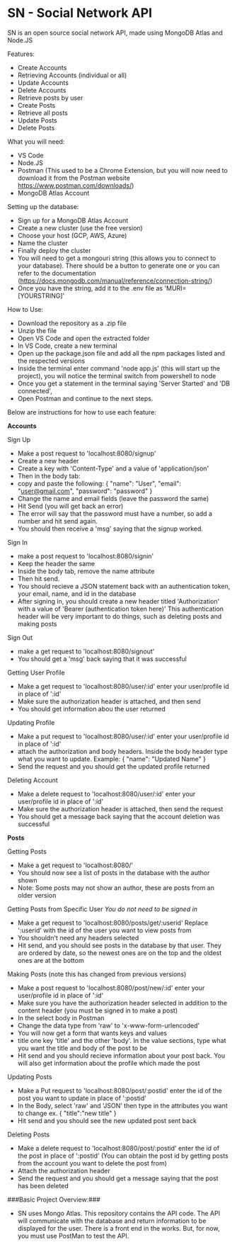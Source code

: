 # SN - Social Network API
SN is an open source social network API, made using MongoDB Atlas and Node.JS

Features:
- Create Accounts
- Retrieving Accounts (individual or all)
- Update Accounts
- Delete Accounts
- Retrieve posts by user
- Create Posts
- Retrieve all posts
- Update Posts
- Delete Posts


What you will need:
- VS Code
- Node.JS
- Postman (This used to be a Chrome Extension, but you will now need to download it from the Postman website https://www.postman.com/downloads/)
- MongoDB Atlas Account

Setting up the database:
- Sign up for a MongoDB Atlas Account
- Create a new cluster (use the free version)
- Choose your host (GCP, AWS, Azure)
- Name the cluster
- Finally deploy the cluster
- You will need to get a mongouri string (this allows you to connect to your database). There should be a button to generate one or you can refer to the documentation (https://docs.mongodb.com/manual/reference/connection-string/)
- Once you have the string, add it to the .env file as 'MURI=[YOURSTRING]'

How to Use:
- Download the repository as a .zip file
- Unzip the file
- Open VS Code and open the extracted folder
- In VS Code, create a new terminal
- Open up the package.json file and add all the npm packages listed and the respected versions
- Inside the terminal enter command 'node app.js' (this will start up the project), you will notice the terminal switch from powershell to node
- Once you get a statement in the terminal saying 'Server Started' and 'DB connected',
- Open Postman and continue to the next steps.

Below are instructions for how to use each feature:


**Accounts**

Sign Up
- Make a post request to 'localhost:8080/signup'
- Create a new header
- Create a key with 'Content-Type' and a value of 'application/json'
- Then in the body tab:
- copy and paste the following:
{
	"name": "User",
	"email": "user@gmail.com",
	"password": "password"
}
- Change the name and email fields (leave the password the same)
- Hit Send (you will get back an error)
- The error will say that the password must have a number, so add a number and hit send again.
- You should then receive a 'msg' saying that the signup worked.

Sign In
- make a post request to 'localhost:8080/signin'
- Keep the header the same
- Inside the body tab, remove the name attribute
- Then hit send.
- You should recieve a JSON statement back with an authentication token, your email, name, and id in the database
- After signing in, you should create a new header titled 'Authorization' with a value of 'Bearer (authentication token here)'
 This authentication header will be very important to do things, such as deleting posts and making posts

Sign Out
- make a get request to 'localhost:8080/signout'
- You should get a 'msg' back saying that it was successful
	
Getting User Profile
- Make a get request to 'localhost:8080/user/:id'
 enter your user/profile id in place of ':id'
- Make sure the authorization header is attached, and then send
- You should get information abou the user returned

Updating Profile
- Make a put request to 'localhost:8080/user/:id'
 enter your user/profile id in place of ':id'
- attach the authorization and body headers. Inside the body header type what you want to update. Example:
{
	"name": "Updated Name"
}
- Send the request and you should get the updated profile returned
	
Deleting Account
- Make a delete request to 'localhost:8080/user/:id'
 enter your user/profile id in place of ':id'
- Make sure the authorization header is attached, then send the request
- You should get a message back saying that the account deletion was successful


**Posts**

Getting Posts
- Make a get request to 'localhost:8080/'
- You should now see a list of posts in the database with the author shown
- Note: Some posts may not show an author, these are posts from an older version

Getting Posts from Specific User
*You do not need to be signed in*
- Make a get request to 'localhost:8080/posts/get/:userid'
Replace ':userid' with the id of the user you want to view posts from
- You shouldn't need any headers selected
- Hit send, and you should see posts in the database by that user. They are ordered by date, so the newest ones are on the top and the oldest ones are at the bottom

Making Posts (note this has changed from previous versions)
- Make a post request to 'localhost:8080/post/new/:id'
enter your user/profile id in place of ':id'
- Make sure you have the authorization header selected in addition to the content header (you must be signed in to make a post)
- In the select body in Postman
- Change the data type from 'raw' to 'x-www-form-urlencoded'
- You will now get a form that wants keys and values
- title one key 'title' and the other 'body'. In the value sections, type what you want the title and body of the post to be
- Hit send and you should recieve information about your post back. You will also get information about the profile which made the post

Updating Posts
- Make a Put request to 'localhost:8080/post/:postid'
 enter the id of the post you want to update in place of ':postid'
- In the Body, select 'raw' and 'JSON' then type in the attributes you want to change
 ex. 
{
    "title":"new title"
}
- Hit send and you should see the new updated post sent back

Deleting Posts
- Make a delete request to 'localhost:8080/post/:postid'
 enter the id of the post in place of ':postid' (You can obtain the post id by getting posts from the account you want to delete the post from)
- Attach the authorization header
- Send the request and you should get a message saying that the post has been deleted


###Basic Project Overview:###
- SN uses Mongo Atlas. This repository contains the API code. The API will communicate with the database and return information to be displayed for the user. There is a front end in the works. But, for now, you must use PostMan to test the API.
